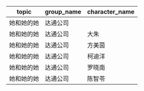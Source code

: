 | topic | group_name | character_name |
| ----- | ---------- | -------------- |
| 她和她的她 | 达通公司 |  |
| 她和她的她 | 达通公司 | 大朱 |
| 她和她的她 | 达通公司 | 方美茵 |
| 她和她的她 | 达通公司 | 柯迪洋 |
| 她和她的她 | 达通公司 | 罗晓南 |
| 她和她的她 | 达通公司 | 陈智苓 |
